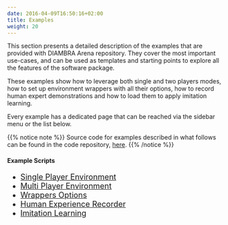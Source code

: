 ```yaml
---
date: 2016-04-09T16:50:16+02:00
title: Examples
weight: 20
---
```


This section presents a detailed description of the examples that are provided with DIAMBRA Arena repository. They cover the most important use-cases, and can be used as templates and starting points to explore all the features of the software package.

These examples show how to leverage both single and two players modes, how to set up environment wrappers with all their options, how to record human expert demonstrations and how to load them to apply imitation learning.

Every example has a dedicated page that can be reached via the sidebar menu or the list below.

{{% notice note %}}
Source code for examples described in what follows can be found in the code repository, <a href="https://github.com/diambra/arena/tree/release-2.1/examples" target="_blank">here</a>.
{{% /notice %}}

#### Example Scripts

<div style="font-size:1.125rem;">

- <a href="./singleplayerenv/">Single Player Environment</a>
- <a href="./multiplayerenv/">Multi Player Environment</a>
- <a href="./wrappersoptions/">Wrappers Options</a>
- <a href="./humanexperiencerecorder/">Human Experience Recorder</a>
- <a href="./imitationlearning/">Imitation Learning</a>

</div>
